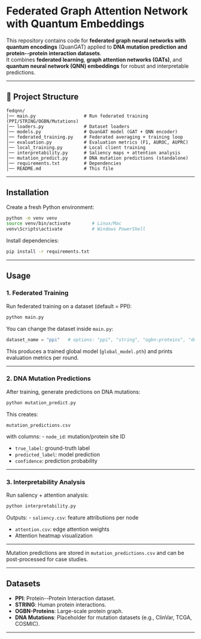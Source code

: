# Federated Graph Attention Network with Quantum Embeddings

This repository contains code for **federated graph neural networks with
quantum encodings** (QuanGAT) applied to **DNA mutation prediction and
protein--protein interaction datasets**.\
It combines **federated learning**, **graph attention networks (GATs)**,
and **quantum neural network (QNN) embeddings** for robust and
interpretable predictions.

------------------------------------------------------------------------

## 📂 Project Structure

    fedqnn/
    │── main.py                  # Run federated training (PPI/STRING/OGBN/Mutations)
    │── loaders.py               # Dataset loaders
    │── models.py                # QuanGAT model (GAT + QNN encoder)
    │── federated_training.py    # Federated averaging + training loop
    │── evaluation.py            # Evaluation metrics (F1, AUROC, AUPRC)
    │── local_training.py        # Local client training
    │── interpretability.py      # Saliency maps + attention analysis
    │── mutation_predict.py      # DNA mutation predictions (standalone)
    │── requirements.txt         # Dependencies
    │── README.md                # This file

------------------------------------------------------------------------

## Installation

Create a fresh Python environment:

``` bash
python -m venv venv
source venv/bin/activate        # Linux/Mac
venv\Scripts\activate           # Windows PowerShell
```

Install dependencies:

``` bash
pip install -r requirements.txt
```

------------------------------------------------------------------------

## Usage

### 1. Federated Training

Run federated training on a dataset (default = PPI):

``` bash
python main.py
```

You can change the dataset inside `main.py`:

``` python
dataset_name = "ppi"   # options: "ppi", "string", "ogbn-proteins", "dna_mutations"
```

This produces a trained global model (`global_model.pth`) and prints
evaluation metrics per round.

------------------------------------------------------------------------

### 2. DNA Mutation Predictions

After training, generate predictions on DNA mutations:

``` bash
python mutation_predict.py
```

This creates:

    mutation_predictions.csv

with columns: - `node_id`: mutation/protein site ID
- `true_label`: ground-truth label
- `predicted_label`: model prediction
- `confidence`: prediction probability

------------------------------------------------------------------------

### 3. Interpretability Analysis

Run saliency + attention analysis:

``` bash
python interpretability.py
```

Outputs: - `saliency.csv`: feature attributions per node
- `attention.csv`: edge attention weights
- Attention heatmap visualization

------------------------------------------------------------------------

Mutation predictions are stored in `mutation_predictions.csv` and can be
post-processed for case studies.

------------------------------------------------------------------------

## Datasets

-   **PPI**: Protein--Protein Interaction dataset.
-   **STRING**: Human protein interactions.
-   **OGBN-Proteins**: Large-scale protein graph.
-   **DNA Mutations**: Placeholder for mutation datasets (e.g., ClinVar,
    TCGA, COSMIC).

------------------------------------------------------------------------
